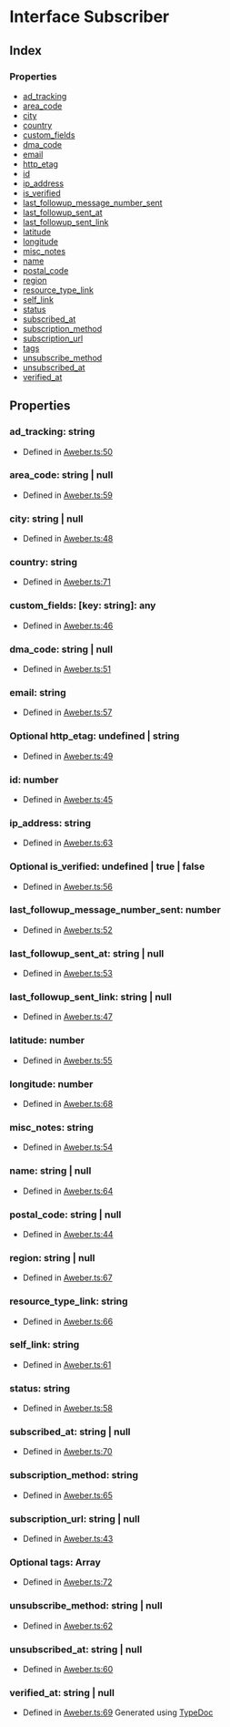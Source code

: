 # Interface Subscriber
## Index
### Properties
* [ad_tracking](_aweber_.subscriber.md#ad_tracking)
* [area_code](_aweber_.subscriber.md#area_code)
* [city](_aweber_.subscriber.md#city)
* [country](_aweber_.subscriber.md#country)
* [custom_fields](_aweber_.subscriber.md#custom_fields)
* [dma_code](_aweber_.subscriber.md#dma_code)
* [email](_aweber_.subscriber.md#email)
* [http_etag](_aweber_.subscriber.md#http_etag)
* [id](_aweber_.subscriber.md#id)
* [ip_address](_aweber_.subscriber.md#ip_address)
* [is_verified](_aweber_.subscriber.md#is_verified)
* [last_followup_message_number_sent](_aweber_.subscriber.md#last_followup_message_number_sent)
* [last_followup_sent_at](_aweber_.subscriber.md#last_followup_sent_at)
* [last_followup_sent_link](_aweber_.subscriber.md#last_followup_sent_link)
* [latitude](_aweber_.subscriber.md#latitude)
* [longitude](_aweber_.subscriber.md#longitude)
* [misc_notes](_aweber_.subscriber.md#misc_notes)
* [name](_aweber_.subscriber.md#name)
* [postal_code](_aweber_.subscriber.md#postal_code)
* [region](_aweber_.subscriber.md#region)
* [resource_type_link](_aweber_.subscriber.md#resource_type_link)
* [self_link](_aweber_.subscriber.md#self_link)
* [status](_aweber_.subscriber.md#status)
* [subscribed_at](_aweber_.subscriber.md#subscribed_at)
* [subscription_method](_aweber_.subscriber.md#subscription_method)
* [subscription_url](_aweber_.subscriber.md#subscription_url)
* [tags](_aweber_.subscriber.md#tags)
* [unsubscribe_method](_aweber_.subscriber.md#unsubscribe_method)
* [unsubscribed_at](_aweber_.subscriber.md#unsubscribed_at)
* [verified_at](_aweber_.subscriber.md#verified_at)
## Properties
### ad_tracking: string
* Defined in [Aweber.ts:50](https://github.com/scippio/api-aweber/blob/019f5cd/src/Aweber.ts#L50)
### area_code: string | null
* Defined in [Aweber.ts:59](https://github.com/scippio/api-aweber/blob/019f5cd/src/Aweber.ts#L59)
### city: string | null
* Defined in [Aweber.ts:48](https://github.com/scippio/api-aweber/blob/019f5cd/src/Aweber.ts#L48)
### country: string
* Defined in [Aweber.ts:71](https://github.com/scippio/api-aweber/blob/019f5cd/src/Aweber.ts#L71)
### custom_fields: [key: string]: any
* Defined in [Aweber.ts:46](https://github.com/scippio/api-aweber/blob/019f5cd/src/Aweber.ts#L46)
### dma_code: string | null
* Defined in [Aweber.ts:51](https://github.com/scippio/api-aweber/blob/019f5cd/src/Aweber.ts#L51)
### email: string
* Defined in [Aweber.ts:57](https://github.com/scippio/api-aweber/blob/019f5cd/src/Aweber.ts#L57)
### Optional http_etag: undefined | string
* Defined in [Aweber.ts:49](https://github.com/scippio/api-aweber/blob/019f5cd/src/Aweber.ts#L49)
### id: number
* Defined in [Aweber.ts:45](https://github.com/scippio/api-aweber/blob/019f5cd/src/Aweber.ts#L45)
### ip_address: string
* Defined in [Aweber.ts:63](https://github.com/scippio/api-aweber/blob/019f5cd/src/Aweber.ts#L63)
### Optional is_verified: undefined | true | false
* Defined in [Aweber.ts:56](https://github.com/scippio/api-aweber/blob/019f5cd/src/Aweber.ts#L56)
### last_followup_message_number_sent: number
* Defined in [Aweber.ts:52](https://github.com/scippio/api-aweber/blob/019f5cd/src/Aweber.ts#L52)
### last_followup_sent_at: string | null
* Defined in [Aweber.ts:53](https://github.com/scippio/api-aweber/blob/019f5cd/src/Aweber.ts#L53)
### last_followup_sent_link: string | null
* Defined in [Aweber.ts:47](https://github.com/scippio/api-aweber/blob/019f5cd/src/Aweber.ts#L47)
### latitude: number
* Defined in [Aweber.ts:55](https://github.com/scippio/api-aweber/blob/019f5cd/src/Aweber.ts#L55)
### longitude: number
* Defined in [Aweber.ts:68](https://github.com/scippio/api-aweber/blob/019f5cd/src/Aweber.ts#L68)
### misc_notes: string
* Defined in [Aweber.ts:54](https://github.com/scippio/api-aweber/blob/019f5cd/src/Aweber.ts#L54)
### name: string | null
* Defined in [Aweber.ts:64](https://github.com/scippio/api-aweber/blob/019f5cd/src/Aweber.ts#L64)
### postal_code: string | null
* Defined in [Aweber.ts:44](https://github.com/scippio/api-aweber/blob/019f5cd/src/Aweber.ts#L44)
### region: string | null
* Defined in [Aweber.ts:67](https://github.com/scippio/api-aweber/blob/019f5cd/src/Aweber.ts#L67)
### resource_type_link: string
* Defined in [Aweber.ts:66](https://github.com/scippio/api-aweber/blob/019f5cd/src/Aweber.ts#L66)
### self_link: string
* Defined in [Aweber.ts:61](https://github.com/scippio/api-aweber/blob/019f5cd/src/Aweber.ts#L61)
### status: string
* Defined in [Aweber.ts:58](https://github.com/scippio/api-aweber/blob/019f5cd/src/Aweber.ts#L58)
### subscribed_at: string | null
* Defined in [Aweber.ts:70](https://github.com/scippio/api-aweber/blob/019f5cd/src/Aweber.ts#L70)
### subscription_method: string
* Defined in [Aweber.ts:65](https://github.com/scippio/api-aweber/blob/019f5cd/src/Aweber.ts#L65)
### subscription_url: string | null
* Defined in [Aweber.ts:43](https://github.com/scippio/api-aweber/blob/019f5cd/src/Aweber.ts#L43)
### Optional tags: Array
* Defined in [Aweber.ts:72](https://github.com/scippio/api-aweber/blob/019f5cd/src/Aweber.ts#L72)
### unsubscribe_method: string | null
* Defined in [Aweber.ts:62](https://github.com/scippio/api-aweber/blob/019f5cd/src/Aweber.ts#L62)
### unsubscribed_at: string | null
* Defined in [Aweber.ts:60](https://github.com/scippio/api-aweber/blob/019f5cd/src/Aweber.ts#L60)
### verified_at: string | null
* Defined in [Aweber.ts:69](https://github.com/scippio/api-aweber/blob/019f5cd/src/Aweber.ts#L69)
Generated using [TypeDoc](http://typedoc.io)